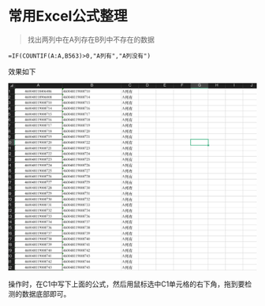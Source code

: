 # 常用Excel公式整理


<!-- {{< version 0.2.0 >}} -->

<!--more-->


> 找出两列中在A列存在B列中不存在的数据

```
=IF(COUNTIF(A:A,B563)>0,"A列有","A列没有")

```
效果如下

![](/images/example0.png)

操作时，在C1中写下上面的公式，然后用鼠标选中C1单元格的右下角，拖到要检测的数据底部即可。
